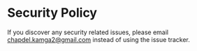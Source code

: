 # Security Policy

If you discover any security related issues, please email chapdel.kamga2@gmail.com instead of using the issue tracker.
